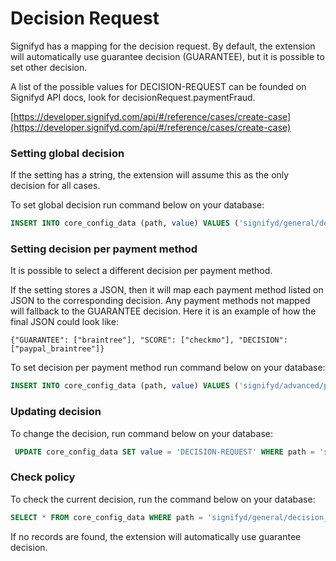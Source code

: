 # Decision Request

Signifyd has a mapping for the decision request. By default, the extension will automatically use guarantee decision (GUARANTEE), but it is possible to set other decision.

A list of the possible values for DECISION-REQUEST can be founded on Signifyd API docs, look for decisionRequest.paymentFraud.

[https://developer.signifyd.com/api/#/reference/cases/create-case](https://developer.signifyd.com/api/#/reference/cases/create-case)

### Setting global decision

If the setting has a string, the extension will assume this as the only decision for all cases.

To set global decision run command below on your database:

```sql
INSERT INTO core_config_data (path, value) VALUES ('signifyd/general/decision_request', 'DECISION-REQUEST');
```

### Setting decision per payment method

It is possible to select a different decision per payment method.

If the setting stores a JSON, then it will map each payment method listed on JSON to the corresponding decision. Any payment methods not mapped will fallback to the GUARANTEE decision. Here it is an example of how the final JSON could look like:

```
{"GUARANTEE": ["braintree"], "SCORE": ["checkmo"], "DECISION": ["paypal_braintree"]}
```
To set decision per payment method run command below on your database:

```sql
INSERT INTO core_config_data (path, value) VALUES ('signifyd/advanced/policy_name', 'INSERT-JSON-MAPPING');
```

### Updating decision

To change the decision, run command below on your database:

```sql
 UPDATE core_config_data SET value = 'DECISION-REQUEST' WHERE path = 'signifyd/general/decision_request';
```

### Check policy

To check the current decision, run the command below on your database:

```sql
SELECT * FROM core_config_data WHERE path = 'signifyd/general/decision_request';
```

If no records are found, the extension will automatically use guarantee decision.
